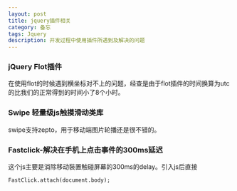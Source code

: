 ```yaml
---
layout: post
title: jquery插件相关
category: 备忘
tags: Jquery
description: 开发过程中使用插件所遇到及解决的问题
---
```


### jQuery Flot插件
在使用flot的时候遇到横坐标对不上的问题，经查是由于flot插件的时间换算为utc的比我们的正常得到的时间小了8个小时。

### Swipe 轻量级js触摸滑动类库
swipe支持zepto，用于移动端图片轮播还是很不错的。	

### Fastclick-解决在手机上点击事件的300ms延迟
这个js主要是消除移动裝置触碰屏幕的300ms的delay。引入js后直接

	FastClick.attach(document.body);